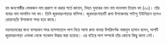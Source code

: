 বম জনগোষ্ঠীর লোকজন নাম প্রকাশ না করার শর্তে জানান, নিহত যুবকের নাম নাম ভানলাল তিয়াম বম (৩০)। তাঁর বাবার নাম লালমিন সম বম। তিনি জুরভারংপাড়ার বাসিন্দা। জুরভারংপাড়াটি রুমা উপজেলার পাইন্দু ইউনিয়নে হলেও রোয়াংছড়ি উপজেলা সদর হয়ে কাছে।

ময়নাতদন্তের জন্য বান্দরবান সদর হাসপাতালে লাশ নিয়ে আসা রুমা থানার উপরিদর্শক নাজমুল হাসান বলেন, লাশটি জুরভারংপাড়া এলাকা থেকে গতকাল উদ্ধার করা হয়েছে। এর বাইরে লাশ সম্পর্কে তাঁর কোনো কিছু জানা নেই।

